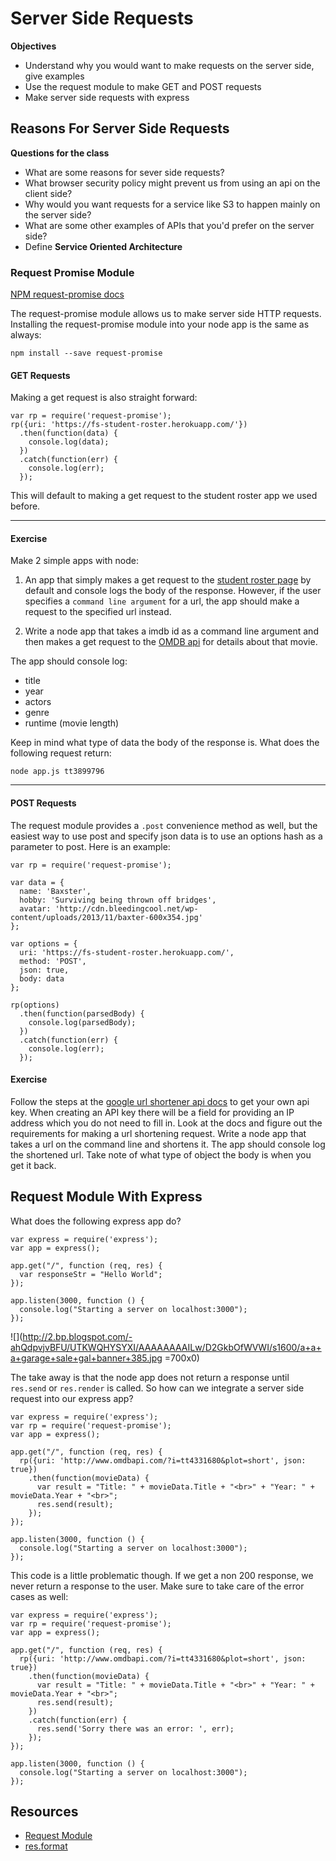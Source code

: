 # Server Side Requests

__Objectives__

* Understand why you would want to make requests on the server side, give examples
* Use the request module to make GET and POST requests
* Make server side requests with express

## Reasons For Server Side Requests

__Questions for the class__

* What are some reasons for sever side requests?  
* What browser security policy might prevent us from using an api on the client side?
* Why would you want requests for a service like S3 to happen mainly on the server side?
* What are some other examples of APIs that you'd prefer on the server side?
* Define __Service Oriented Architecture__

### Request Promise Module
[NPM request-promise docs](https://www.npmjs.com/package/request-promise)

The request-promise module allows us to make server side HTTP requests.  Installing the request-promise module into your node app is the same as always:

```
npm install --save request-promise
```

#### GET Requests

Making a get request is also straight forward:

```
var rp = require('request-promise');
rp({uri: 'https://fs-student-roster.herokuapp.com/'})
  .then(function(data) {
    console.log(data);
  })
  .catch(function(err) {
    console.log(err);
  });
```

This will default to making a get request to the student roster app we used before.

---

#### Exercise

Make 2 simple apps with node:

1. An app that simply makes a get request to the [student roster page](https://fs-student-roster.herokuapp.com/) by default and console logs the body of the response. However, if the user specifies a `command line argument` for a url, the app should make a request to the specified url instead.

2. Write a node app that takes a imdb id as a command line argument and then makes a get request to the [OMDB api](http://www.omdbapi.com/) for details about that movie.  

The app should console log:

* title
* year
* actors
* genre
* runtime (movie length)  

Keep in mind what type of data the body of the response is.  What does the following request return:

```
node app.js tt3899796
```

---

#### POST Requests

The request module provides a ```.post``` convenience method as well, but the easiest way to use post and specify json data is to use an options hash as a parameter to post.  Here is an example:

```
var rp = require('request-promise');

var data = {
  name: 'Baxster',
  hobby: 'Surviving being thrown off bridges',
  avatar: 'http://cdn.bleedingcool.net/wp-content/uploads/2013/11/baxter-600x354.jpg'
};

var options = {
  uri: 'https://fs-student-roster.herokuapp.com/',
  method: 'POST',
  json: true,
  body: data
};

rp(options)
  .then(function(parsedBody) {
    console.log(parsedBody);
  })
  .catch(function(err) {
    console.log(err);
  });
```

#### Exercise

Follow the steps at the [google url shortener api docs](https://developers.google.com/url-shortener/v1/getting_started#APIKey) to get your own api key. When creating an API key there will be a field for providing an IP address which you do not need to fill in.  Look at the docs and figure out the requirements for making a url shortening request.  Write a node app that takes a url on the command line and shortens it. The app should console log the shortened url.  Take note of what type of object the body is when you get it back.

## Request Module With Express

What does the following express app do?

```
var express = require('express');
var app = express();

app.get("/", function (req, res) {
  var responseStr = "Hello World";
});

app.listen(3000, function () {
  console.log("Starting a server on localhost:3000");
});
```

![](http://2.bp.blogspot.com/-ahQdpvjvBFU/UTKWQHYSYXI/AAAAAAAAILw/D2GkbOfWVWI/s1600/a+a+a+garage+sale+gal+banner+385.jpg =700x0)

The take away is that the node app does not return a response until ```res.send``` or ```res.render``` is called.  So how can we integrate a server side request into our express app?


```
var express = require('express');
var rp = require('request-promise');
var app = express();

app.get("/", function (req, res) {
  rp({uri: 'http://www.omdbapi.com/?i=tt4331680&plot=short', json: true})
    .then(function(movieData) {
      var result = "Title: " + movieData.Title + "<br>" + "Year: " + movieData.Year + "<br>";
      res.send(result);
    });
});

app.listen(3000, function () {
  console.log("Starting a server on localhost:3000");
});
```

This code is a little problematic though.  If we get a non 200 response, we never return a response to the user.  Make sure to take care of the error cases as well:

```
var express = require('express');
var rp = require('request-promise');
var app = express();

app.get("/", function (req, res) {
  rp({uri: 'http://www.omdbapi.com/?i=tt4331680&plot=short', json: true})
    .then(function(movieData) {
      var result = "Title: " + movieData.Title + "<br>" + "Year: " + movieData.Year + "<br>";
      res.send(result);
    })
    .catch(function(err) {
      res.send('Sorry there was an error: ', err);
    });
});

app.listen(3000, function () {
  console.log("Starting a server on localhost:3000");
});
```

## Resources
* [Request Module](https://github.com/request/request)
* [res.format](http://expressjs.com/api.html#res.format)

